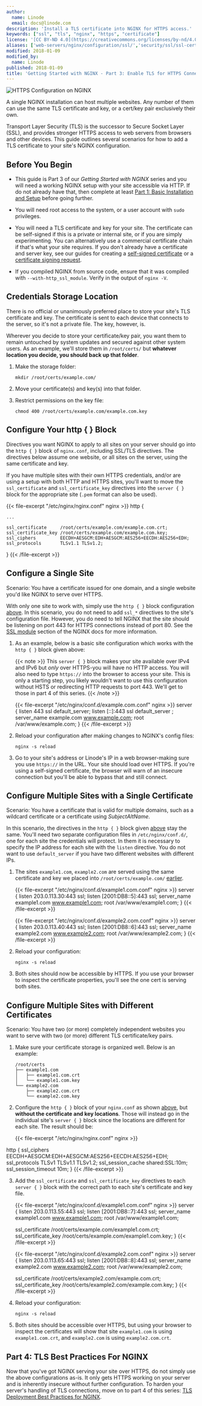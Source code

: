 ```yaml
---
author:
  name: Linode
  email: docs@linode.com
description: 'Install a TLS certificate into NGINX for HTTPS access.'
keywords: ["ssl", "tls", "nginx", "https", "certificate"]
license: '[CC BY-ND 4.0](https://creativecommons.org/licenses/by-nd/4.0)'
aliases: ['web-servers/nginx/configuration/ssl/','security/ssl/ssl-certificates-with-nginx/','security/ssl/how-to-provide-encrypted-access-to-resources-using-ssl-certificated-on-nginx/','security/ssl/provide-encrypted-resource-access-using-ssl-certificates-on-nginx/']
modified: 2018-01-09
modified_by:
  name: Linode
published: 2018-01-09
title: 'Getting Started with NGINX - Part 3: Enable TLS for HTTPS Connections'
---
```


![HTTPS Configuration on NGINX](/docs/assets/nginx-ssl/Enable_SSL_nginx.jpg)

A single NGINX installation can host multiple websites. Any number of them can use the same TLS certificate and key, or a cert/key pair exclusively their own.

Transport Layer Security (TLS) is the successor to Secure Socket Layer (SSL), and provides stronger HTTPS access to web servers from browsers and other devices. This guide outlines several scenarios for how to add a TLS certificate to your site's NGINX configuration.


## Before You Begin

- This guide is Part 3 of our *Getting Started with NGINX* series and you will need a working NGINX setup with your site accessible via HTTP. If do not already have that, then complete at least [Part 1: Basic Installation and Setup](/docs/web-servers/nginx/nginx-installation-and-basic-setup/) before going further.

- You will need root access to the system, or a user account with `sudo` privileges.

- You will need a TLS certificate and key for your site. The certificate can be self-signed if this is a private or internal site, or if you are simply experimenting. You can alternatively use a commercial certificate chain if that's what your site requires. If you don't already have a certificate and server key, see our guides for creating a [self-signed certificate](/docs/security/ssl/create-a-self-signed-tls-certificate) or a [certificate signing request](/docs/security/ssl/obtain-a-commercially-signed-tls-certificate).

- If you compiled NGINX from source code, ensure that it was compiled with `--with-http_ssl_module`. Verify in the output of `nginx -V`.


## Credentials Storage Location

There is no official or unanimously preferred place to store your site's TLS certificate and key. The certificate is sent to each device that connects to the server, so it's not a private file. The key, however, is.

Wherever you decide to store your certificate/key pair, you want them to remain untouched by system updates and secured against other system users. As an example, we'll store them in `/root/certs/` but **whatever location you decide, you should back up that folder**.

1.  Make the storage folder:

        mkdir /root/certs/example.com/

2.  Move your certificate(s) and key(s) into that folder.

3.  Restrict permissions on the key file:

        chmod 400 /root/certs/example.com/example.com.key


## Configure Your http { } Block

Directives you want NGINX to apply to all sites on your server should go into the `http { }` block of `nginx.conf`, including SSL/TLS directives. The directives below assume one website, or all sites on the server, using the same certificate and key.

If you have multiple sites with their own HTTPS credentials, and/or are using a setup with both HTTP and HTTPS sites, you'll want to move the `ssl_certificate` and `ssl_certificate_key` directives into the `server { }` block for the appropriate site (`.pem` format can also be used).

{{< file-excerpt "/etc/nginx/nginx.conf" nginx >}}
http {

    ...

    ssl_certificate     /root/certs/example.com/example.com.crt;
    ssl_certificate_key /root/certs/example.com/example.com.key;
    ssl_ciphers         EECDH+AESGCM:EDH+AESGCM:AES256+EECDH:AES256+EDH;
    ssl_protocols       TLSv1.1 TLSv1.2;
}
{{< /file-excerpt >}}


## Configure a Single Site

Scenario: You have a certificate issued for one domain, and a single website you'd like NGINX to serve over HTTPS.

With only one site to work with, simply use the `http { }` block configuration [above](/docs/web-servers/nginx/enable-tls-on-nginx-for-https-connections/#configure-your-http-block). In this scenario, you do not need to add `ssl_*` directives to the site's configuration file. However, you do need to tell NGINX that the site should be listening on port 443 for HTTPS connections instead of port 80. See the [SSL module](https://nginx.org/en/docs/http/ngx_http_ssl_module.html) section of the NGINX docs for more information.

1. As an example, below is a basic site configuration which works with the `http { }` block given above:

    {{< note >}}
This `server { }` block makes your site available over IPv4 and IPv6 but *only* over HTTPS-you will have no HTTP access. You will also need to type `https://` into the browser to access your site. This is only a starting step, you likely wouldn't want to use this configuration without HSTS or redirecting HTTP requests to port 443. We'll get to those in part 4 of this series.
{{< /note >}}

    {{< file-excerpt "/etc/nginx/conf.d/example.com.conf" nginx >}}
server {
    listen              443 ssl default_server;
    listen              [::]:443 ssl default_server ;
    server_name         example.com www.example.com;
    root                /var/www/example.com;
    }
{{< /file-excerpt >}}

2.  Reload your configuration after making changes to NGINX's config files:

        nginx -s reload

3.  Go to your site's address or Linode's IP in a web browser-making sure you use `https://` in the URL. Your site should load over HTTPS. If you're using a self-signed certificate, the browser will warn of an insecure connection but you'll be able to bypass that and still connect.


## Configure Multiple Sites with a Single Certificate

Scenario: You have a certificate that is valid for multiple domains, such as a wildcard certificate or a certificate using *SubjectAltName*.

In this scenario, the directives in the `http { }` block given [above](/docs/web-servers/nginx/enable-tls-on-nginx-for-https-connections/#configure-your-http-block) stay the same. You'll need two separate configuration files in `/etc/nginx/conf.d/`, one for each site the credentials will protect. In them it is necessary to specify the IP address for each site with the `listen` directive. You do not want to use `default_server` if you have two different websites with different IPs.

1.  The sites `example1.com`, `example2.com` are served using the same certificate and key we placed into `/root/certs/example.com/` [earlier](/docs/web-servers/nginx/enable-tls-on-nginx-for-https-connections/#credentials-storage-location).

    {{< file-excerpt "/etc/nginx/conf.d/example1.com.conf" nginx >}}
server {
    listen              203.0.113.30:443 ssl;
    listen              [2001:DB8::5]:443 ssl;
    server_name         example1.com www.example1.com;
    root                /var/www/example1.com;
    }
{{< /file-excerpt >}}

    {{< file-excerpt "/etc/nginx/conf.d/example2.com.conf" nginx >}}
server {
    listen              203.0.113.40:443 ssl;
    listen              [2001:DB8::6]:443 ssl;
    server_name         example2.com www.example2.com;
    root                /var/www/example2.com;
    }
{{< /file-excerpt >}}

2.  Reload your configuration:

        nginx -s reload

3.  Both sites should now be accessible by HTTPS. If you use your browser to inspect the certificate properties, you'll see the one cert is serving both sites.


## Configure Multiple Sites with Different Certificates

Scenario: You have two (or more) completely independent websites you want to serve with two (or more) different TLS certificate/key pairs.

1.  Make sure your certificate storage is organized well. Below is an example:

        /root/certs
        ├── example1.com
        │   ├── example1.com.crt
        │   └── example1.com.key
        └── example2.com
            ├── example2.com.crt
            └── example2.com.key

2.  Configure the `http { }` block of your `nginx.conf` as shown [above](/docs/web-servers/nginx/enable-tls-on-nginx-for-https-connections/#configure-your-http-block), but **without the certificate and key locations**. Those will instead go in the individual site's `server { }` block since the locations are different for each site. The result should be:

    {{< file-excerpt "/etc/nginx/nginx.conf" nginx >}}

http {
    ssl_ciphers         EECDH+AESGCM:EDH+AESGCM:AES256+EECDH:AES256+EDH;
    ssl_protocols       TLSv1 TLSv1.1 TLSv1.2;
    ssl_session_cache   shared:SSL:10m;
    ssl_session_timeout 10m;
}
{{< /file-excerpt >}}

3.  Add the `ssl_certificate` and `ssl_certificate_key` directives to each `server { }` block with the correct path to each site's certificate and key file.

    {{< file-excerpt "/etc/nginx/conf.d/example1.com.conf" nginx >}}
server {
    listen              203.0.113.55:443 ssl;
    listen              [2001:DB8::7]:443 ssl;
    server_name         example1.com www.example1.com;
    root                /var/www/example1.com;

    ssl_certificate     /root/certs/example.com/example1.com.crt;
    ssl_certificate_key /root/certs/example.com/example1.com.key;
    }
{{< /file-excerpt >}}

    {{< file-excerpt "/etc/nginx/conf.d/example2.com.conf" nginx >}}
server {
    listen              203.0.113.65:443 ssl;
    listen              [2001:DB8::8]:443 ssl;
    server_name         example2.com www.example2.com;
    root                /var/www/example2.com;

    ssl_certificate     /root/certs/example2.com/example.com.crt;
    ssl_certificate_key /root/certs/example2.com/example.com.key;
    }
{{< /file-excerpt >}}

4.  Reload your configuration:

        nginx -s reload

5.  Both sites should be accessible over HTTPS, but using your browser to inspect the certificates will show that site `example1.com` is using `example1.com.crt`, and `example2.com` is using `example2.com.crt`.


## Part 4: TLS Best Practices For NGINX

Now that you've got NGINX serving your site over HTTPS, do not simply use the above configurations as-is. It only gets HTTPS working on your server and is inherently insecure without further configuration. To harden your server's handling of TLS connections, move on to part 4 of this series: [TLS Deployment Best Practices for NGINX](/docs/web-servers/nginx/tls-deployment-best-practices-for-nginx/).